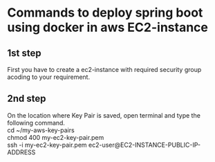 # Commands to deploy spring boot using docker in aws EC2-instance

## 1st step
First you have to create a ec2-instance with required security group acoding to your requirement. 

## 2nd step
On the location where Key Pair is saved, open terminal and type the following command.</br>
  cd ~/my-aws-key-pairs</br>
  chmod 400 my-ec2-key-pair.pem</br>
  ssh -i my-ec2-key-pair.pem ec2-user@EC2-INSTANCE-PUBLIC-IP-ADDRESS</br>


